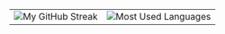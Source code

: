 <div align="center">
 <table>
  <tr>
    <td>
      <img src="https://streak-stats.demolab.com/?user=Sthuthi11&theme=onedark&hide_border=true" alt="My GitHub Streak" />
    </td>
    <td>
      <img src="https://github-readme-stats.vercel.app/api/top-langs/?username=Sthuthi11&hide=html&hide_border=true&layout=compact&langs_count=8&theme=onedark" alt="Most Used Languages">
    </td>
  </tr>
 </table>
</div>
